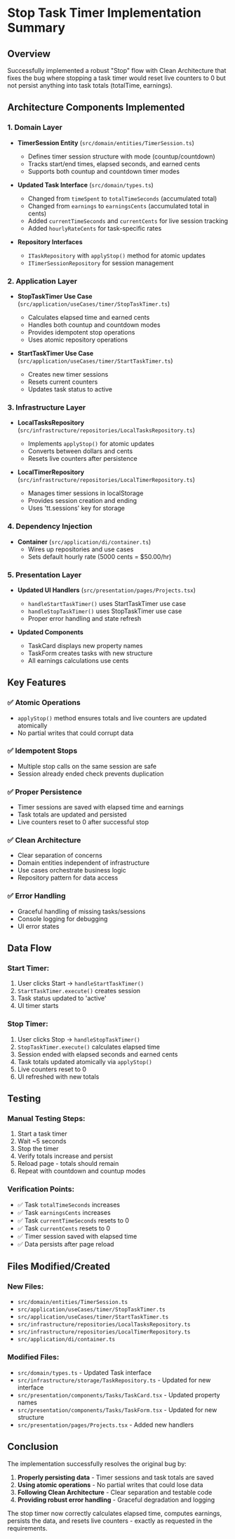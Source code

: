 # Stop Task Timer Implementation Summary

## Overview
Successfully implemented a robust "Stop" flow with Clean Architecture that fixes the bug where stopping a task timer would reset live counters to 0 but not persist anything into task totals (totalTime, earnings).

## Architecture Components Implemented

### 1. Domain Layer
- **TimerSession Entity** (`src/domain/entities/TimerSession.ts`)
  - Defines timer session structure with mode (countup/countdown)
  - Tracks start/end times, elapsed seconds, and earned cents
  - Supports both countup and countdown timer modes

- **Updated Task Interface** (`src/domain/types.ts`)
  - Changed from `timeSpent` to `totalTimeSeconds` (accumulated total)
  - Changed from `earnings` to `earningsCents` (accumulated total in cents)
  - Added `currentTimeSeconds` and `currentCents` for live session tracking
  - Added `hourlyRateCents` for task-specific rates

- **Repository Interfaces**
  - `ITaskRepository` with `applyStop()` method for atomic updates
  - `ITimerSessionRepository` for session management

### 2. Application Layer
- **StopTaskTimer Use Case** (`src/application/useCases/timer/StopTaskTimer.ts`)
  - Calculates elapsed time and earned cents
  - Handles both countup and countdown modes
  - Provides idempotent stop operations
  - Uses atomic repository operations

- **StartTaskTimer Use Case** (`src/application/useCases/timer/StartTaskTimer.ts`)
  - Creates new timer sessions
  - Resets current counters
  - Updates task status to active

### 3. Infrastructure Layer
- **LocalTasksRepository** (`src/infrastructure/repositories/LocalTasksRepository.ts`)
  - Implements `applyStop()` for atomic updates
  - Converts between dollars and cents
  - Resets live counters after persistence

- **LocalTimerRepository** (`src/infrastructure/repositories/LocalTimerRepository.ts`)
  - Manages timer sessions in localStorage
  - Provides session creation and ending
  - Uses 'tt.sessions' key for storage

### 4. Dependency Injection
- **Container** (`src/application/di/container.ts`)
  - Wires up repositories and use cases
  - Sets default hourly rate (5000 cents = $50.00/hr)

### 5. Presentation Layer
- **Updated UI Handlers** (`src/presentation/pages/Projects.tsx`)
  - `handleStartTaskTimer()` uses StartTaskTimer use case
  - `handleStopTaskTimer()` uses StopTaskTimer use case
  - Proper error handling and state refresh

- **Updated Components**
  - TaskCard displays new property names
  - TaskForm creates tasks with new structure
  - All earnings calculations use cents

## Key Features

### ✅ Atomic Operations
- `applyStop()` method ensures totals and live counters are updated atomically
- No partial writes that could corrupt data

### ✅ Idempotent Stops
- Multiple stop calls on the same session are safe
- Session already ended check prevents duplication

### ✅ Proper Persistence
- Timer sessions are saved with elapsed time and earnings
- Task totals are updated and persisted
- Live counters reset to 0 after successful stop

### ✅ Clean Architecture
- Clear separation of concerns
- Domain entities independent of infrastructure
- Use cases orchestrate business logic
- Repository pattern for data access

### ✅ Error Handling
- Graceful handling of missing tasks/sessions
- Console logging for debugging
- UI error states

## Data Flow

### Start Timer:
1. User clicks Start → `handleStartTaskTimer()`
2. `StartTaskTimer.execute()` creates session
3. Task status updated to 'active'
4. UI timer starts

### Stop Timer:
1. User clicks Stop → `handleStopTaskTimer()`
2. `StopTaskTimer.execute()` calculates elapsed time
3. Session ended with elapsed seconds and earned cents
4. Task totals updated atomically via `applyStop()`
5. Live counters reset to 0
6. UI refreshed with new totals

## Testing

### Manual Testing Steps:
1. Start a task timer
2. Wait ~5 seconds
3. Stop the timer
4. Verify totals increase and persist
5. Reload page - totals should remain
6. Repeat with countdown and countup modes

### Verification Points:
- ✅ Task `totalTimeSeconds` increases
- ✅ Task `earningsCents` increases  
- ✅ Task `currentTimeSeconds` resets to 0
- ✅ Task `currentCents` resets to 0
- ✅ Timer session saved with elapsed time
- ✅ Data persists after page reload

## Files Modified/Created

### New Files:
- `src/domain/entities/TimerSession.ts`
- `src/application/useCases/timer/StopTaskTimer.ts`
- `src/application/useCases/timer/StartTaskTimer.ts`
- `src/infrastructure/repositories/LocalTasksRepository.ts`
- `src/infrastructure/repositories/LocalTimerRepository.ts`
- `src/application/di/container.ts`

### Modified Files:
- `src/domain/types.ts` - Updated Task interface
- `src/infrastructure/storage/TaskRepository.ts` - Updated for new interface
- `src/presentation/components/Tasks/TaskCard.tsx` - Updated property names
- `src/presentation/components/Tasks/TaskForm.tsx` - Updated for new structure
- `src/presentation/pages/Projects.tsx` - Added new handlers

## Conclusion

The implementation successfully resolves the original bug by:
1. **Properly persisting data** - Timer sessions and task totals are saved
2. **Using atomic operations** - No partial writes that could lose data
3. **Following Clean Architecture** - Clear separation and testable code
4. **Providing robust error handling** - Graceful degradation and logging

The stop timer now correctly calculates elapsed time, computes earnings, persists the data, and resets live counters - exactly as requested in the requirements.

